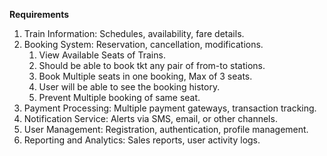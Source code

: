 **Requirements**

1) Train Information: Schedules, availability, fare details.
2) Booking System: Reservation, cancellation, modifications.
   1) View Available Seats of Trains.
   2) Should be able to book tkt any pair of from-to stations.
   3) Book Multiple seats in one booking, Max of 3 seats.
   4) User will be able to see the booking history.
   5) Prevent Multiple booking of same seat.
3) Payment Processing: Multiple payment gateways, transaction tracking.
4) Notification Service: Alerts via SMS, email, or other channels.
5) User Management: Registration, authentication, profile management.
6) Reporting and Analytics: Sales reports, user activity logs.